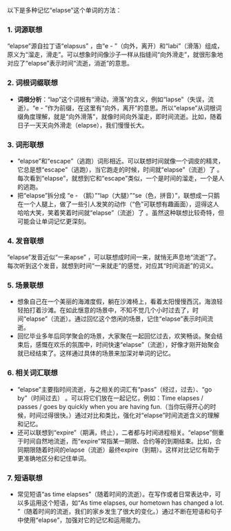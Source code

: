 以下是多种记忆“elapse”这个单词的方法：

### 1. 词源联想
“elapse”源自拉丁语“elapsus” ，由“e - ”（向外，离开）和“labi”（滑落）组成，原义为“溜走，滑走”。可以想象时间像沙子一样从指缝间“向外滑走”，就很形象地对应了“elapse”表示时间“流逝，消逝”的意思。

### 2. 词根词缀联想
 - **词根分析**：“lap”这个词根有“滑动，滑落”的含义，例如“lapse”（失误，流逝）。“e - ”作为前缀，在这里有“向外，离开”的意思。所以“elapse”从词根词缀角度理解，就是“向外滑落”，就像时间向外溜走，即时间流逝。比如，随着日子一天天向外滑走（elapse），我们慢慢长大。

### 3. 词形联想
 - “elapse”和“escape”（逃跑）词形相近。可以联想时间就像一个调皮的精灵，它总是想“escape”（逃跑），当它跑走的时候，时间就“elapse”（流逝）了 。每次看到“elapse”，就想到它和“escape”类似，一个是时间的溜走，一个是人的逃跑。
 - 把“elapse”拆分成 “e - （鹅）”“lap（大腿）”“se（色，拼音）”，联想成一只鹅在一个人腿上，做了一些引人发笑的动作（“色”可联想有趣画面），逗得这人哈哈大笑，笑着笑着时间就“elapse”（流逝）了 。虽然这种联想比较奇特，但可能会让单词记忆更深刻。

### 4. 发音联想
“elapse”发音近似“一来apse” ，可以联想成时间一来，就悄无声息地“流逝”了。每次听到这个发音，就想到时间“一来就走”的感觉，对应其“时间消逝”的词义。

### 5. 场景联想
 - 想象自己在一个美丽的海滩度假，躺在沙滩椅上，看着太阳慢慢西沉，海浪轻轻拍打着沙滩。在如此惬意的场景中，不知不觉几个小时过去了，时间“elapse”（流逝）。通过回忆这个悠闲的场景，记住“elapse”表示时间流逝。
 - 回忆毕业多年后同学聚会的场景，大家聚在一起回忆过去，欢笑畅谈。聚会结束后，感慨在欢乐的氛围中，时间快速“elapse”（流逝），好像才刚开始聚会就已经结束了。这样通过具体的场景来加深对单词的记忆。

### 6. 相关词汇联想
 - “elapse”主要指时间流逝，与之相关的词汇有“pass”（经过，过去）、“go by”（时间过去） 。可以将它们放在一起记忆，例如：Time elapses / passes / goes by quickly when you are having fun.（当你玩得开心的时候，时间过得很快。）通过对比和类比，强化对“elapse”时间流逝含义的理解和记忆。
 - 还可以联想到“expire”（期满，终止），二者都与时间进程相关。“elapse”侧重于时间自然地流逝，而“expire”常指某一期限、合约等的到期结束。比如，合同期限随着时间的elapse（流逝）最终expire（到期）。这样对比记忆有助于更准确地区分和记住单词。

### 7. 短语联想
 - 常见短语“as time elapses”（随着时间的流逝）。在写作或者日常表达中，可以多运用这个短语，如“As time elapses, our hometown has changed a lot. ”（随着时间的流逝，我们的家乡发生了很大的变化。）通过不断在短语和句子中使用“elapse”，加强对它的记忆和运用能力。 